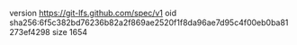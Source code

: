 version https://git-lfs.github.com/spec/v1
oid sha256:6f5c382bd76236b82a2f869ae2520f1f8da96ae7d95c4f00eb0ba81273ef4298
size 1654
